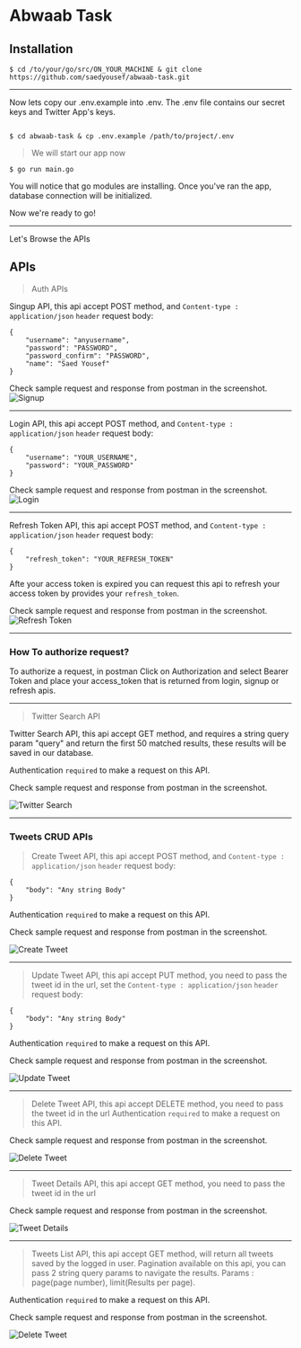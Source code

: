 # Abwaab Task

## Installation


```
$ cd /to/your/go/src/ON_YOUR_MACHINE & git clone https://github.com/saedyousef/abwaab-task.git

```

---

Now lets copy our .env.example into .env.
The .env file contains our secret keys and Twitter App's keys.
```

$ cd abwaab-task & cp .env.example /path/to/project/.env

```

> We will start our app now

`$ go run main.go`

You will notice that go modules are installing.
Once you've ran the app, database connection will be initialized.

Now we're ready to go!

---


Let's Browse the APIs

## APIs

> Auth APIs

Singup API, this api accept POST method, and `Content-type : application/json` `header`
request body: 
```
{
    "username": "anyusername",
    "password": "PASSWORD",
    "password_confirm": "PASSWORD",
    "name": "Saed Yousef" 
}

```
Check sample request and response from postman in the screenshot.
![Signup](screenshots/signup.png)

---

Login API, this api accept POST method, and `Content-type : application/json` `header`
request body: 
```
{
    "username": "YOUR_USERNAME",
    "password": "YOUR_PASSWORD"
}

```
Check sample request and response from postman in the screenshot.
![Login](screenshots/login.png)

---

Refresh Token API, this api accept POST method, and `Content-type : application/json` `header`
request body: 
```
{
    "refresh_token": "YOUR_REFRESH_TOKEN"
}

```
Afte your access token is expired you can request this api to refresh your access token by provides your `refresh_token`.

Check sample request and response from postman in the screenshot.
![Refresh Token](screenshots/refresh.png)

---
### How To authorize request?

To authorize a request, in postman Click on Authorization and select Bearer Token and place your access_token that is returned from login, signup or refresh apis.

---

> Twitter Search API

Twitter Search API, this api accept GET method, and requires a string query param "query" and return the first 50 matched results, these results will be saved in our database.

Authentication `required` to make a request on this API.

Check sample request and response from postman in the screenshot.

![Twitter Search](screenshots/twitter_search.png)

---

### Tweets CRUD APIs

> Create Tweet API, this api accept POST method, and `Content-type : application/json` `header`
request body: 
```
{
    "body": "Any string Body"
}

```
Authentication `required` to make a request on this API.

Check sample request and response from postman in the screenshot.

![Create Tweet](screenshots/create_tweet.png)

---

> Update Tweet API, this api accept PUT method, you need to pass the tweet id in the url, set the `Content-type : application/json` `header`
request body: 
```
{
    "body": "Any string Body"
}

```
Authentication `required` to make a request on this API.

Check sample request and response from postman in the screenshot.

![Update Tweet](screenshots/update_tweet.png)

---

> Delete Tweet API, this api accept DELETE method, you need to pass the tweet id in the url
Authentication `required` to make a request on this API.

Check sample request and response from postman in the screenshot.

![Delete Tweet](screenshots/delete_tweet.png)

---

> Tweet Details API, this api accept GET method, you need to pass the tweet id in the url

Check sample request and response from postman in the screenshot.

![Tweet Details](screenshots/tweet_details.png)

---

> Tweets List API, this api accept GET method, will return all tweets saved by the logged in user.
Pagination available on this api, you can pass 2 string query params to navigate the results.
Params : page(page number), limit(Results per page).

Authentication `required` to make a request on this API.

Check sample request and response from postman in the screenshot.

![Delete Tweet](screenshots/tweets_list.png)